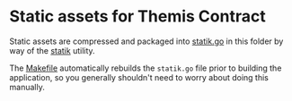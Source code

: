 # Static assets for Themis Contract

Static assets are compressed and packaged into [statik.go](./statik.go) in this
folder by way of the [statik](https://github.com/rakyll/statik) utility.

The [Makefile](../../../Makefile) automatically rebuilds the `statik.go` file
prior to building the application, so you generally shouldn't need to worry
about doing this manually.
